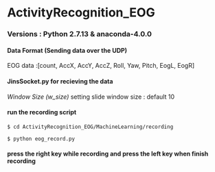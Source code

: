 # ActivityRecognition_EOG

### Versions : Python 2.7.13 & anaconda-4.0.0

#### Data Format (Sending data over the UDP)

EOG data :[count, AccX, AccY, AccZ, Roll, Yaw, Pitch, EogL, EogR]

#### JinsSocket.py for recieving the data

*Window Size (w_size)* setting slide window size : default 10


#### run the recording script

```
$ cd ActivityRecognition_EOG/MachineLearning/recording
```

```
$ python eog_record.py
```

#### press the right key while recording and press the left key when finish recording












